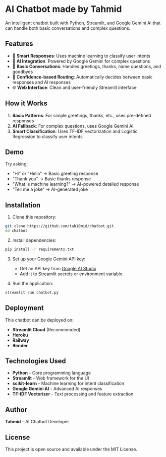 # AI Chatbot made by Tahmid

An intelligent chatbot built with Python, Streamlit, and Google Gemini AI that can handle both basic conversations and complex questions.

## Features

- 🤖 **Smart Responses**: Uses machine learning to classify user intents
- 🧠 **AI Integration**: Powered by Google Gemini for complex questions
- 💬 **Basic Conversations**: Handles greetings, thanks, name questions, and goodbyes
- 🎯 **Confidence-based Routing**: Automatically decides between basic responses and AI responses
- 🌐 **Web Interface**: Clean and user-friendly Streamlit interface

## How it Works

1. **Basic Patterns**: For simple greetings, thanks, etc., uses pre-defined responses
2. **AI Fallback**: For complex questions, uses Google Gemini AI
3. **Smart Classification**: Uses TF-IDF vectorization and Logistic Regression to classify user intents

## Demo

Try asking:
- "Hi" or "Hello" → Basic greeting response
- "Thank you" → Basic thanks response  
- "What is machine learning?" → AI-powered detailed response
- "Tell me a joke" → AI-generated joke

## Installation

1. Clone this repository:
```bash
git clone https://github.com/tah10mid/chatbot.git
cd chatbot
```

2. Install dependencies:
```bash
pip install -r requirements.txt
```

3. Set up your Google Gemini API key:
   - Get an API key from [Google AI Studio](https://aistudio.google.com/)
   - Add it to Streamlit secrets or environment variable

4. Run the application:
```bash
streamlit run chatbot.py
```

## Deployment

This chatbot can be deployed on:
- **Streamlit Cloud** (Recommended)
- **Heroku**
- **Railway**
- **Render**

## Technologies Used

- **Python** - Core programming language
- **Streamlit** - Web framework for the UI
- **scikit-learn** - Machine learning for intent classification
- **Google Gemini AI** - Advanced AI responses
- **TF-IDF Vectorizer** - Text processing and feature extraction

## Author

**Tahmid** - AI Chatbot Developer

## License

This project is open source and available under the MIT License.
